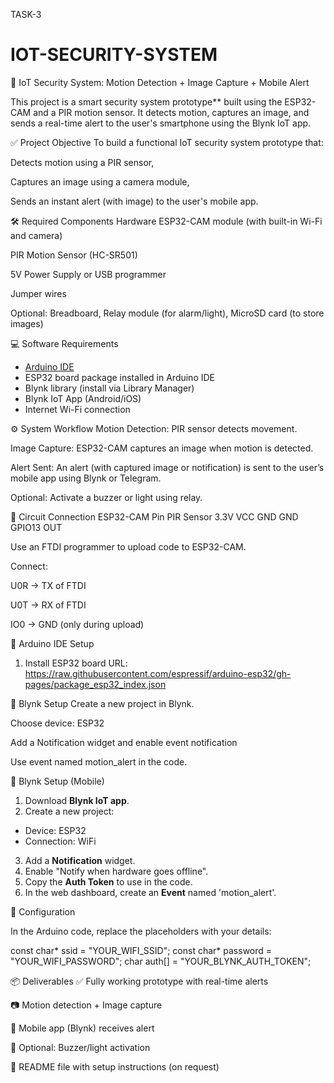 TASK-3
# IOT-SECURITY-SYSTEM

🔐 IoT Security System: Motion Detection + Image Capture + Mobile Alert

This project is a smart security system prototype** built using the ESP32-CAM and a PIR motion sensor. 
It detects motion, captures an image, and sends a real-time alert to the user's smartphone using the Blynk IoT app.


✅ Project Objective
To build a functional IoT security system prototype that:

Detects motion using a PIR sensor,

Captures an image using a camera module,

Sends an instant alert (with image) to the user's mobile app.

🛠️ Required Components
Hardware
ESP32-CAM module (with built-in Wi-Fi and camera)

PIR Motion Sensor (HC-SR501)

5V Power Supply or USB programmer

Jumper wires

Optional: Breadboard, Relay module (for alarm/light), MicroSD card (to store images)

 💻 Software Requirements

- [Arduino IDE](https://www.arduino.cc/en/software)
- ESP32 board package installed in Arduino IDE
- Blynk library (install via Library Manager)
- Blynk IoT App (Android/iOS)
- Internet Wi-Fi connection

⚙️ System Workflow
Motion Detection: PIR sensor detects movement.

Image Capture: ESP32-CAM captures an image when motion is detected.

Alert Sent: An alert (with captured image or notification) is sent to the user’s mobile app using Blynk or Telegram.

Optional: Activate a buzzer or light using relay.

🔌 Circuit Connection
ESP32-CAM Pin 	PIR Sensor
3.3V             VCC
GND	             GND
GPIO13	         OUT

Use an FTDI programmer to upload code to ESP32-CAM.

Connect:

U0R → TX of FTDI

U0T → RX of FTDI

IO0 → GND (only during upload)

🔧 Arduino IDE Setup

1. Install ESP32 board URL:
   https://raw.githubusercontent.com/espressif/arduino-esp32/gh-pages/package_esp32_index.json

📲 Blynk Setup
Create a new project in Blynk.

Choose device: ESP32

Add a Notification widget and enable event notification

Use event named motion_alert in the code.

📲 Blynk Setup (Mobile)

1. Download **Blynk IoT app**.
2. Create a new project:
- Device: ESP32
- Connection: WiFi
3. Add a **Notification** widget.
4. Enable "Notify when hardware goes offline".
5. Copy the **Auth Token** to use in the code.
6. In the web dashboard, create an **Event** named 'motion_alert'.

  🔑 Configuration

In the Arduino code, replace the placeholders with your details:

const char* ssid = "YOUR_WIFI_SSID";
const char* password = "YOUR_WIFI_PASSWORD";
char auth[] = "YOUR_BLYNK_AUTH_TOKEN";

📦 Deliverables
✅ Fully working prototype with real-time alerts

📷 Motion detection + Image capture

📱 Mobile app (Blynk) receives alert

🔔 Optional: Buzzer/light activation

📖 README file with setup instructions (on request)
